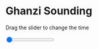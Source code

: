 <h1>Ghanzi Sounding</h1>
<p>Drag the slider to change the time</p>

<div class="slidecontainer">
<input oninput='setImage(this)' class="slider" type="range" min="0" max="6" value="0" step="1" />
<img id='img'/>
</div>

<script>
var img = document.getElementById('img');
var img_array = ['/assets/images/skwt/skd_ghanzi_wrfout_d01_2020-06-21_12:00:00.png',
'/assets/images/skwt/skd_ghanzi_wrfout_d01_2020-06-21_18:00:00.png',
'/assets/images/skwt/skd_ghanzi_wrfout_d01_2020-06-22_00:00:00.png',
'/assets/images/skwt/skd_ghanzi_wrfout_d01_2020-06-22_06:00:00.png',
'/assets/images/skwt/skd_ghanzi_wrfout_d01_2020-06-22_12:00:00.png',
'/assets/images/skwt/skd_ghanzi_wrfout_d01_2020-06-22_18:00:00.png',];
function setImage(obj)
{
        var value = obj.value;
        img.src = img_array[value];

}
</script>
